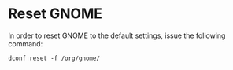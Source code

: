 # Reset GNOME

In order to reset GNOME to the default settings, issue the following command:

```
dconf reset -f /org/gnome/
```

